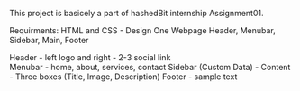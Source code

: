 This project is basicely a part of hashedBit internship Assignment01.


Requirments:
HTML and CSS - Design One Webpage
Header, Menubar, Sidebar, Main, Footer 

Header - left logo and right - 2-3 social link  
Menubar - home, about, services, contact 
Sidebar (Custom Data) - Content - Three boxes (Title, Image, Description)
Footer - sample text
